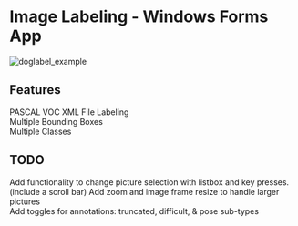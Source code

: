 # Image Labeling - Windows Forms App

![doglabel_example](https://user-images.githubusercontent.com/18463967/172060606-9f413d8d-1c18-4b01-8750-974eefeac082.png)

## Features

PASCAL VOC XML File Labeling <br>
Multiple Bounding Boxes <br>
Multiple Classes <br>

## TODO
Add functionality to change picture selection with listbox and key presses. (include a scroll bar)
Add zoom and image frame resize to handle larger pictures<br>
Add toggles for annotations: truncated, difficult, & pose sub-types <br>
